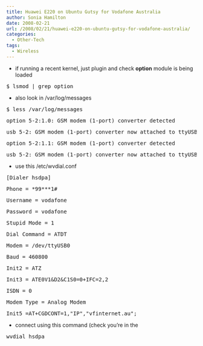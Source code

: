 ```yaml
---
title: Huawei E220 on Ubuntu Gutsy for Vodafone Australia
author: Sonia Hamilton
date: 2008-02-21
url: /2008/02/21/huawei-e220-on-ubuntu-gutsy-for-vodafone-australia/
categories:
  - Other-Tech
tags:
  - Wireless
---
```

  * if running a recent kernel, just plugin and check **option** module is being loaded
<pre>$ lsmod | grep option</pre>

  * also look in /var/log/messages
<pre>$ less /var/log/messages</pre>

<pre>option 5-2:1.0: GSM modem (1-port) converter detected</pre>

<pre>usb 5-2: GSM modem (1-port) converter now attached to ttyUSB0</pre>

<pre>option 5-2:1.1: GSM modem (1-port) converter detected</pre>

<pre>usb 5-2: GSM modem (1-port) converter now attached to ttyUSB1</pre>

  * use this /etc/wvdial.conf
<pre>[Dialer hsdpa]</pre>

<pre>Phone = *99***1#</pre>

<pre>Username = vodafone</pre>

<pre>Password = vodafone</pre>

<pre>Stupid Mode = 1</pre>

<pre>Dial Command = ATDT</pre>

<pre>Modem = /dev/ttyUSB0</pre>

<pre>Baud = 460800</pre>

<pre>Init2 = ATZ</pre>

<pre>Init3 = ATE0V1&D2&C1S0=0+IFC=2,2</pre>

<pre>ISDN = 0</pre>

<pre>Modem Type = Analog Modem</pre>

<pre>Init5 =AT+CGDCONT=1,"IP","vfinternet.au";</pre>

  * connect using this command (check you&#8217;re in the
<pre>wvdial hsdpa</pre>
